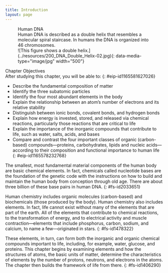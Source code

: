 ```yaml
---
title: Introduction
layout: page
---
```


<?cnx.eoc
  class="summary" title="Chapter Review"?>

<?cnx.eoc
  class="interactive-exercise" title="Interactive Link Questions"?>

<?cnx.eoc
  class="multiple-choice" title="Review Questions" ?>

<?cnx.eoc
  class="free-response" title="Critical Thinking Questions"?>

<figure id="fig-ch02_00_01" class="splash">
<div data-type="title">
Human DNA
</div>
<figcaption>
Human DNA is described as a double helix that resembles a molecular
spiral staircase. In humans the DNA is organized into 46 chromosomes.
</figcaption>
<span markdown="1" data-type="media" id="fs-id1254484" data-alt="This figure shows a
double helix."> ![This figure shows a double
helix.](../resources/200_DNA_Double_Helix-02.jpg){:
data-media-type="image/jpg" width="500"} </span>
</figure>
<div data-type="note" id="eip-142" class="chapter-objectives" markdown="1">
<div data-type="title">
Chapter Objectives
</div>
After studying this chapter, you will be able to:
{: #eip-id1165581627026}

* Describe the fundamental composition of matter
* Identify the three subatomic particles
* Identify the four most abundant elements in the body
* Explain the relationship between an atom’s number of electrons and its
  relative stability
* Distinguish between ionic bonds, covalent bonds, and hydrogen bonds
* Explain how energy is invested, stored, and released via chemical
  reactions, particularly those reactions that are critical to life
* Explain the importance of the inorganic compounds that contribute to
  life, such as water, salts, acids, and bases
* Compare and contrast the four important classes of organic
  (carbon-based) compounds—proteins, carbohydrates, lipids and nucleic
  acids—according to their composition and functional importance to
  human life
{: #eip-id1165578232768}

</div>
The smallest, most fundamental material components of the human body are
basic chemical elements. In fact, chemicals called nucleotide bases are
the foundation of the genetic code with the instructions on how to build
and maintain the human body from conception through old age. There are
about three billion of these base pairs in human DNA.
{: #fs-id2033651}

Human chemistry includes organic molecules (carbon-based) and
biochemicals (those produced by the body). Human chemistry also includes
elements. In fact, life cannot exist without many of the elements that
are part of the earth. All of the elements that contribute to chemical
reactions, to the transformation of energy, and to electrical activity
and muscle contraction—elements that include phosphorus, carbon, sodium,
and calcium, to name a few—originated in stars.
{: #fs-id1478322}

These elements, in turn, can form both the inorganic and organic
chemical compounds important to life, including, for example, water,
glucose, and proteins. This chapter begins by examining elements and how
the structures of atoms, the basic units of matter, determine the
characteristics of elements by the number of protons, neutrons, and
electrons in the atoms. The chapter then builds the framework of life
from there.
{: #fs-id1406290}




